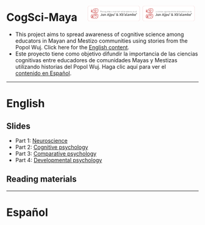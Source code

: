 # CogSci-Maya &ensp; <img src="./img/csm_logo_en.png" width=auto height="40"> <img src="./img/csm_logo_es.png" width=auto height="40">
- This project aims to spread awareness of cognitive science among educators in Mayan and Mestizo communities using stories from the Popol Wuj. Click here for the [English content](#english-). 
- Este proyecto tiene como objetivo difundir la importancia de las ciencias cognitivas entre educadores de comunidades Mayas y Mestizas utilizando historias del Popol Wuj. Haga clic aquí para ver el [contenido en Español](#espa%C3%B1ol-).

---

# English  
## Slides
- Part 1: [Neuroscience](https://github.com/smy1/cogsci-maya/tree/main/slides/L1_en_neuroscience.pdf)
- Part 2: [Cognitive psychology](https://github.com/smy1/cogsci-maya/tree/main/slides/L2_en_cognitive.pdf)
- Part 3: [Comparative psychology](https://github.com/smy1/cogsci-maya/tree/main/slides/L3_en_comparative.pdf)
- Part 4: [Developmental psychology](https://github.com/smy1/cogsci-maya/tree/main/slides/L4_en_developmental.pdf)
## Reading materials

---

# Español 
